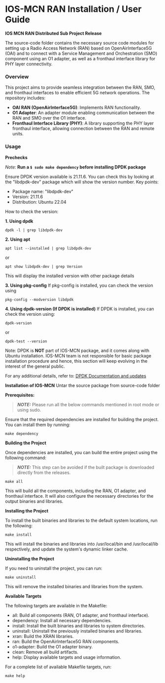 # IOS-MCN RAN Installation / User Guide

**IOS MCN RAN Distributed Sub Project Release**

The source-code folder contains the necessary source code modules for setting up a Radio Access Network (RAN) based on OpenAirInterface5G (OAI) and to connect with a Service Management and Orchestration (SMO) component using an O1 adapter, as well as a fronthaul interface library for PHY layer connectivity.

 ### **Overview**

This project aims to provide seamless integration between the RAN, SMO, and fronthaul interfaces to enable efficient 5G network operations. The repository includes:

- **OAI RAN (OpenAirInterface5G)**: Implements RAN functionality.
- **O1 Adapter**: An adapter module enabling communication between the RAN and SMO over the O1 interface.
- **Fronthaul Interface Library (PHY)**: A library supporting the PHY layer fronthaul interface, allowing connection between the RAN and remote units.

### **Usage**

**Prechecks**

*Note:* **Run a ``` $ sudo make dependency ``` before installing DPDK package**

Ensure DPDK version available is 21.11.6. You can check this by looking at the "libdpdk-dev" package which will show the version number. 
Key points:
- Package name: "libdpdk-dev"
- Version: 21.11.6
- Distribution: Ubuntu 22.04

How to check the version: 

**1. Using dpdk**
```
dpdk -l | grep libdpdk-dev
```
**2. Using apt**
```
apt list --installed | grep libdpdk-dev
```
or 
```
apt show libdpdk-dev | grep Version
```
This will display the installed version with other package details

**3. Using pkg-config**
If pkg-config is installed, you can check the version using
```
pkg-config --modversion libdpdk
```
**4. Using dpdk-version (If DPDK is installed)**
If DPDK is installed, you can check the version using:
```
dpdk-version
```
or
```
dpdk-test --version
```

Note: DPDK is **NOT** part of IOS-MCN package, and it comes along with Ubuntu installation. IOS-MCN team is not responsible for basic package installation procedure and hence, this section will keep evolving in the interest of the general public.

For any additional details, refer to: [DPDK Documentation and updates](https://www.ubuntuupdates.org/package/core/jammy/main/updates/dpdk)

**Installation of IOS-MCN**
Untar the source package from source-code folder

**Prerequisites:**
> **_NOTE:_** Please run all the below commands mentioned in root mode or using sudo. <!-- Need to think of which commands absolutely need root --> 

Ensure that the required dependencies are installed for building the project. You can install them by running:

```
make dependency
````
**Building the Project**

Once dependencies are installed, you can build the entire project using the following command:
> **_NOTE:_**  This step can be avoided if the built package is downloaded directly from the releases.
```
make all
```
This will build all the components, including the RAN, O1 adapter, and fronthaul interface. It will also configure the necessary directories for the output binaries and libraries.

**Installing the Project**

To install the built binaries and libraries to the default system locations, run the following:
```
make install
```
This will install the binaries and libraries into /usr/local/bin and /usr/local/lib respectively, and update the system's dynamic linker cache.

**Uninstalling the Project**

If you need to uninstall the project, you can run:
```
make uninstall
```
This will remove the installed binaries and libraries from the system.

**Available Targets**

The following targets are available in the Makefile:

- all: Build all components (RAN, O1 adapter, and fronthaul interface).
- dependency: Install all necessary dependencies.
- install: Install the built binaries and libraries to system directories.
- uninstall: Uninstall the previously installed binaries and libraries.
- xran: Build the XRAN libraries.
- ran: Build the OpenAirInterface5G RAN components.
- o1-adapter: Build the O1 adapter binary.
- clean: Remove all build artifacts.
- help: Display available targets and usage information.

For a complete list of available Makefile targets, run:
```
make help
```

